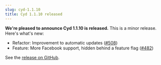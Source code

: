 ```yaml
---
slug: cyd-1.1.10
title: Cyd 1.1.10 released
---
```


**We're pleased to announce Cyd 1.1.10 is released.** This is a minor release. Here's what's new:

- Refactor: Improvement to automatic updates ([#508](https://github.com/lockdown-systems/cyd/pull/508))
- Feature: More Facebook support, hidden behind a feature flag ([#482](https://github.com/lockdown-systems/cyd/pull/482))

See the [release on GitHub](https://github.com/lockdown-systems/cyd/releases/tag/v1.1.10).

<!-- truncate -->
